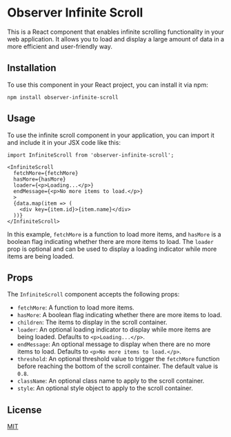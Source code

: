 # Observer Infinite Scroll

This is a React component that enables infinite scrolling functionality in your web application. It allows you to load and display a large amount of data in a more efficient and user-friendly way.

## Installation

To use this component in your React project, you can install it via npm:

```
npm install observer-infinite-scroll
```

## Usage

To use the infinite scroll component in your application, you can import it and include it in your JSX code like this:

```
import InfiniteScroll from 'observer-infinite-scroll';

<InfiniteScroll
  fetchMore={fetchMore}
  hasMore={hasMore}
  loader={<p>Loading...</p>}
  endMessage={<p>No more items to load.</p>}
  >
  {data.map(item => (
    <div key={item.id}>{item.name}</div>
  ))}
</InfiniteScroll>
```

In this example, `fetchMore` is a function to load more items, and `hasMore` is a boolean flag indicating whether there are more items to load. The `loader` prop is optional and can be used to display a loading indicator while more items are being loaded.

## Props

The `InfiniteScroll` component accepts the following props:

- `fetchMore`: A function to load more items.
- `hasMore`: A boolean flag indicating whether there are more items to load.
- `children`: The items to display in the scroll container.
- `loader`: An optional loading indicator to display while more items are being loaded.
  Defaults to `<p>Loading...</p>`.
- `endMessage`: An optional message to display when there are no more items to load.
  Defaults to `<p>No more items to load.</p>`.
- `threshold`: An optional threshold value to trigger the `fetchMore` function before reaching the bottom of the scroll container. The default value is `0.8`.
- `className`: An optional class name to apply to the scroll container.
- `style`: An optional style object to apply to the scroll container.

## License

[MIT](MIT)
